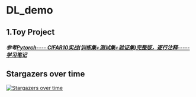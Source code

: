 # DL_demo
## 1.Toy Project   
##### 参考[Pytorch---- CIFAR10实战(训练集+测试集+验证集)完整版，逐行注释-----学习笔记](https://blog.csdn.net/qq_38737428/article/details/121931464)

## Stargazers over time

[![Stargazers over time](https://starchart.cc/zxyup/DL_demo.svg)](https://starchart.cc/zxyup/DL_demo)
